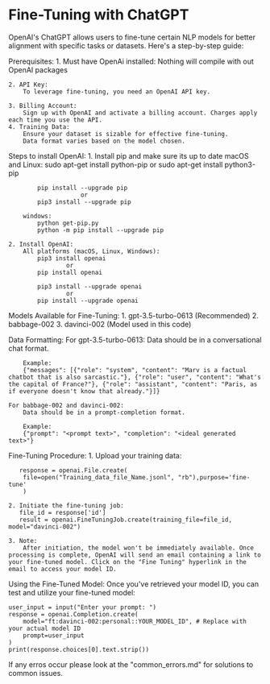 # Fine-Tuning with ChatGPT

OpenAI's ChatGPT allows users to fine-tune certain NLP models for better alignment with specific tasks or datasets. Here's a step-by-step guide:

Prerequisites:
    1. Must have OpenAi installed:
        Nothing will compile with out OpenAI packages
    
    2. API Key: 
        To leverage fine-tuning, you need an OpenAI API key.

    3. Billing Account: 
        Sign up with OpenAI and activate a billing account. Charges apply each time you use the API.
    4. Training Data:
        Ensure your dataset is sizable for effective fine-tuning.
        Data format varies based on the model chosen.

Steps to install OpenAI:
    1. Install pip and make sure its up to date
        macOS and Linux:
            sudo apt-get install python-pip
                        or
            sudo apt-get install python3-pip

            pip install --upgrade pip
                        or
            pip3 install --upgrade pip
        
        windows:
            python get-pip.py
            python -m pip install --upgrade pip
    
    2. Install OpenAI:
        All platforms (macOS, Linux, Windows):
            pip3 install openai
                    or
            pip install openai

            pip3 install --upgrade openai
                    or
            pip install --upgrade openai


Models Available for Fine-Tuning:
    1. gpt-3.5-turbo-0613 (Recommended)
    2. babbage-002
    3. davinci-002 (Model used in this code)

Data Formatting:
    For gpt-3.5-turbo-0613:
        Data should be in a conversational chat format.

        Example:
        {"messages": [{"role": "system", "content": "Marv is a factual chatbot that is also sarcastic."}, {"role": "user", "content": "What's the capital of France?"}, {"role": "assistant", "content": "Paris, as if everyone doesn't know that already."}]}

    For babbage-002 and davinci-002:
        Data should be in a prompt-completion format.

        Example:   
        {"prompt": "<prompt text>", "completion": "<ideal generated text>"}

Fine-Tuning Procedure:
    1. Upload your training data:

       response = openai.File.create(
        file=open("Training_data_file_Name.jsonl", "rb"),purpose='fine-tune'
        )
 
    2. Initiate the fine-tuning job:
       file_id = response['id']
       result = openai.FineTuningJob.create(training_file=file_id, model="davinci-002")

    3. Note:
        After initiation, the model won't be immediately available. Once processing is complete, OpenAI will send an email containing a link to your fine-tuned model. Click on the "Fine Tuning" hyperlink in the email to access your model ID.

Using the Fine-Tuned Model:
    Once you've retrieved your model ID, you can test and utilize your fine-tuned model:

    user_input = input("Enter your prompt: ")
    response = openai.Completion.create(
        model="ft:davinci-002:personal::YOUR_MODEL_ID", # Replace with your actual model ID
        prompt=user_input
    )
    print(response.choices[0].text.strip())


If any erros occur please look at the "common_errors.md" for solutions to common issues.